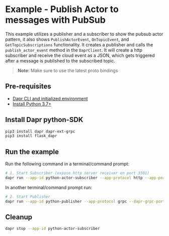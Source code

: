 # Example - Publish Actor to messages with PubSub

This example utilizes a publisher and a subscriber to show the pubsub actor pattern, it also shows `PublishActorEvent`, `OnTopicEvent`, and `GetTopicSubscriptions` functionality.
It creates a publisher and calls the `publish_actor_event` method in the `DaprClient`.
It will create a http subscriber and receive the cloud event as a JSON, which gets triggered after a message is published to the subscribed topic.

> **Note:** Make sure to use the latest proto bindings

## Pre-requisites

- [Dapr CLI and initialized environment](https://docs.dapr.io/getting-started)
- [Install Python 3.7+](https://www.python.org/downloads/)

## Install Dapr python-SDK

<!-- Our CI/CD pipeline automatically installs the correct version, so we can skip this step in the automation -->

```bash
pip3 install dapr dapr-ext-grpc
pip3 install flask_dapr
```

## Run the example

Run the following command in a terminal/command prompt:

<!-- STEP
name: Run subscriber
expected_stdout_lines:
  - '== APP == Subscriber received ActorID: Actor1'
  - '== APP == Subscriber received ActorType: MyActorType'
  - '== APP == Subscriber received Message: Good morning'
  - '== APP == Subscriber received ActorID: Actor2'
  - '== APP == Subscriber received ActorType: MyActorType'
  - '== APP == Subscriber received Message: Good day'
  - '== APP == Subscriber received ActorID: Actor3'
  - '== APP == Subscriber received ActorType: MyActorType'
  - '== APP == Subscriber received Message: Good night'
output_match_mode: substring
background: true
sleep: 3
timeout_seconds: 30
-->

```bash
# 1. Start Subscriber (expose http server receiver on port 3501)
dapr run --app-id python-actor-subscriber --app-protocol http --app-port 5000 --dapr-http-port 3501 -- python3 actor_subscriber.py
```

<!-- END_STEP -->

In another terminal/command prompt run:

<!-- STEP
name: Run publisher
expected_stdout_lines:
  - "== APP == {'id': 1, 'message': 'Good morning'}"
  - "== APP == {'id': 2, 'message': 'Good day'}"
  - "== APP == {'id': 3, 'message': 'Good night'}"
background: true
sleep: 6
-->

```bash
# 2. Start Publisher
dapr run --app-id python-publisher --app-protocol grpc --dapr-grpc-port=5500 python3 actor_publisher.py
```

<!-- END_STEP -->

## Cleanup

<!-- STEP
expected_stdout_lines: 
  - '✅  app stopped successfully: python-actor-subscriber'
expected_stderr_lines:
name: Shutdown dapr
-->

```bash
dapr stop --app-id python-actor-subscriber
```

<!-- END_STEP -->
